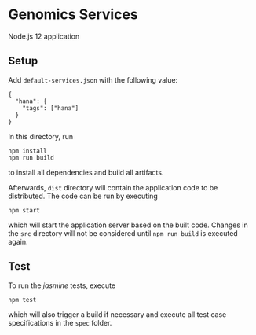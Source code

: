 # Genomics Services

Node.js 12 application

## Setup

Add `default-services.json` with the following value:
```
{
  "hana": {
    "tags": ["hana"]
  }
}
```

In this directory, run
```
npm install
npm run build
```
to install all dependencies and build all artifacts.

Afterwards, `dist` directory will contain the application code to be
distributed. The code can be run by executing
```
npm start
```
which will start the application server based on the built code. Changes in
the `src` directory will not be considered until `npm run build` is executed
again.

## Test

To run the *jasmine* tests, execute
```
npm test
```
which will also trigger a build if necessary and execute all test case
specifications in the `spec` folder.

